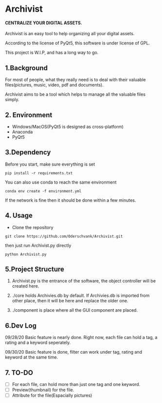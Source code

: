 # Archivist

#### CENTRALIZE YOUR DIGITAL ASSETS.

Archivist is an easy tool to help organizing all your digital assets.

According to the license of PyQt5, this software is under license of GPL.

This project is W.I.P, and has a long way to go.

## 1.Background
For most of people, what they really need is to deal with their
valuable files(pictures, music, video, pdf and documents). 

Archivist aims to be a tool which helps to manage all the valuable
files simply.

## 2. Environment
- Windows/MacOS(PyQt5 is designed as cross-platform)
- Anaconda
- PyQt5

## 3.Dependency
Before you start, make sure everything is set
```shell script
pip install -r requirements.txt
``` 
You can also use conda to reach the same environment
```shell script
conda env create -f environment.yml
```
If the network is fine then it should be done within a few minutes.

## 4. Usage
- Clone the repository
```shell script
git clone https://github.com/Oderschvank/Archivist.git
```
then just run Archivist.py directly
```shell script
python Archivist.py
```

## 5.Project Structure

1. Archivist.py is the entrance of the software, the object controller 
will be created here.

2. ./core holds Archivies.db by default. If Archivies.db is imported from
other place, then it will be here and replace the older one.

3. ./component is place where all the GUI component are placed.

## 6.Dev Log
09/28/20 Basic feature is nearly done. Right now, each file can hold 
a tag, a rating and a keyword seperately.

09/30/20 Basic feature is done, filter can work under tag, rating and 
keyword at the same time.

## 7. TO-DO
-[ ] For each file, can hold more than just one tag and one keyword.
-[ ] Preview(thumbnail) for the file.
-[ ] Attribute for the file(Espacially pictures)
